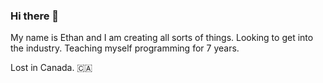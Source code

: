 ### Hi there 👋

My name is Ethan and I am creating all sorts of things. Looking to get into the industry. Teaching myself programming for 7 years.

Lost in Canada. 🇨🇦
